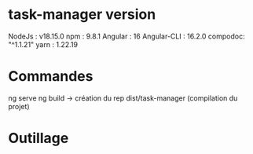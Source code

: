 # task-manager version 

NodeJs : v18.15.0
npm : 9.8.1
Angular : 16
Angular-CLI : 16.2.0
compodoc: "^1.1.21"
yarn : 1.22.19

# Commandes
ng serve
ng build -> création du rep dist/task-manager (compilation du projet)

# Outillage
